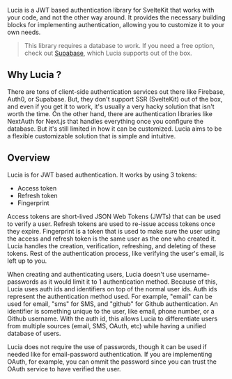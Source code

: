 Lucia is a JWT based authentication library for SvelteKit that works with your code, and not the other way around. It provides the necessary building blocks for implementing authentication, allowing you to customize it to your own needs.

> This library requires a database to work. If you need a free option, check out [Supabase](https://supabase.com), which Lucia supports out of the box.

## Why Lucia ?

There are tons of client-side authentication services out there like Firebase, Auth0, or Supabase. But, they don't support SSR (SvelteKit) out of the box, and even if you get it to work, it's usually a very hacky solution that isn't worth the time. On the other hand, there are authentication libraries like NextAuth for Next.js that handles everything once you configure the database. But it's still limited in how it can be customized. Lucia aims to be a flexible customizable solution that is simple and intuitive.

## Overview

Lucia is for JWT based authentication. It works by using 3 tokens:

-   Access token
-   Refresh token
-   Fingerprint

Access tokens are short-lived JSON Web Tokens (JWTs) that can be used to verify a user. Refresh tokens are used to re-issue access tokens once they expire. Fingerprint is a token that is used to make sure the user using the access and refresh token is the same user as the one who created it. Lucia handles the creation, verification, refreshing, and deleting of these tokens. Rest of the authentication process, like verifying the user's email, is left up to you.

When creating and authenticating users, Lucia doesn't use username-passwords as it would limit it to 1 authentication method. Because of this, Lucia uses auth ids and identifiers on top of the normal user ids. Auth ids represent the authentication method used. For example, "email" can be used for email, "sms" for SMS, and "github" for Github authentication. An identifier is something unique to the user, like email, phone number, or a Github username. With the auth id, this allows Lucia to differentiate users from multiple sources (email, SMS, OAuth, etc) while having a unified database of users.

Lucia does not require the use of passwords, though it can be used if needed like for email-password authentication. If you are implementing OAuth, for example, you can ommit the password since you can trust the OAuth service to have verified the user.
